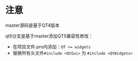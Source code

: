 # 注意
master源码是基于QT4版本

qt5分支是基于master添加QT5兼容性修改：
- 在项目文件.pro内添加：`QT += widgets`
- 替换所有头文件`#include <QtGui>` 为 `#include <QtWidgets>`
